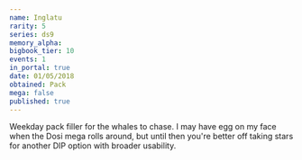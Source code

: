 ```yaml
---
name: Inglatu
rarity: 5
series: ds9
memory_alpha:
bigbook_tier: 10
events: 1
in_portal: true
date: 01/05/2018
obtained: Pack
mega: false
published: true
---
```


Weekday pack filler for the whales to chase. I may have egg on my face when the Dosi mega rolls around, but until then you're better off taking stars for another DIP option with broader usability.

